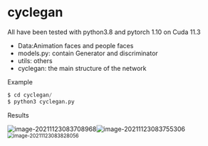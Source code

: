 # cyclegan



All have been tested with python3.8 and pytorch 1.10 on Cuda 11.3

- Data:Animation faces and people faces
- models.py: contain Generator and discriminator
- utils: others
- cyclegan: the main structure of the network

Example

~~~python
$ cd cyclegan/
$ python3 cyclegan.py
~~~

Results

![image-20211123083708968](C:\Users\谢承兴\AppData\Roaming\Typora\typora-user-images\image-20211123083708968.png)![image-20211123083755306](C:\Users\谢承兴\AppData\Roaming\Typora\typora-user-images\image-20211123083755306.png)<img src="C:\Users\谢承兴\AppData\Roaming\Typora\typora-user-images\image-20211123083828056.png" alt="image-20211123083828056" style="zoom:80%;" />

